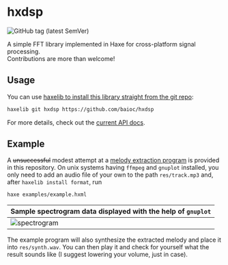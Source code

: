 hxdsp
======

![GitHub tag (latest SemVer)](https://img.shields.io/github/v/tag/baioc/hxdsp)

A simple FFT library implemented in Haxe for cross-platform signal processing.
<br/>
Contributions are more than welcome!


Usage
------

You can use [haxelib to install this library straight from the git repo](https://lib.haxe.org/documentation/using-haxelib/#git):

```sh
haxelib git hxdsp https://github.com/baioc/hxdsp
```

For more details, check out the [current API docs](https://www.baioc.dev/hxdsp/).


Example
------

A ~~unsuccessful~~ modest attempt at a [melody extraction program](examples/Melody.hx) is provided in this repository.
On unix systems having `ffmpeg` and `gnuplot` installed, you only need to add an audio file of your own to the path `res/track.mp3` and, after `haxelib install format`, run

```sh
haxe examples/example.hxml
```

| Sample spectrogram data displayed with the help of `gnuplot` |
|---|
| ![spectrogram](https://user-images.githubusercontent.com/27034173/137220034-0d8361d0-7401-45d1-87ad-87dba4f7bd7f.png) |

The example program will also synthesize the extracted melody and place it into `res/synth.wav`.
You can then play it and check for yourself what the result sounds like (I suggest lowering your volume, just in case).
